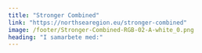 ```yaml
---
title: "Stronger Combined"
link: "https://northsearegion.eu/stronger-combined"
image: /footer/Stronger-Combined-RGB-02-A-white_0.png
heading: "I samarbete med:"
---
```

